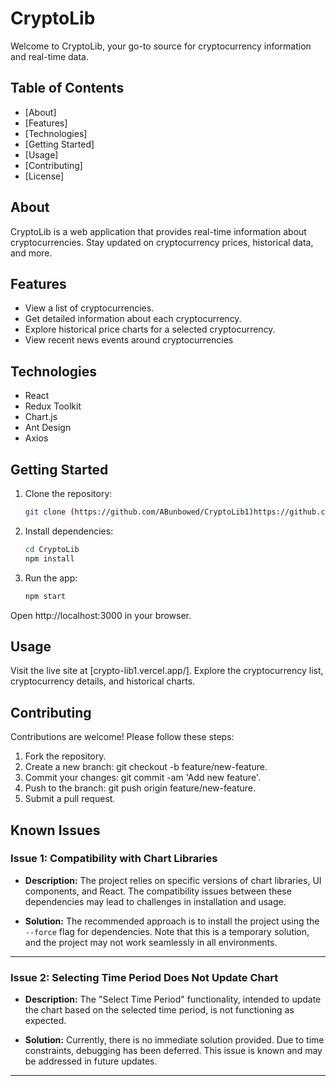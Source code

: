 # CryptoLib

Welcome to CryptoLib, your go-to source for cryptocurrency information and real-time data.

## Table of Contents
- [About]
- [Features]
- [Technologies]
- [Getting Started]
- [Usage]
- [Contributing]
- [License]

## About
CryptoLib is a web application that provides real-time information about cryptocurrencies. Stay updated on cryptocurrency prices, historical data, and more.

## Features
- View a list of cryptocurrencies.
- Get detailed information about each cryptocurrency.
- Explore historical price charts for a selected cryptocurrency.
- View recent news events around cryptocurrencies 

## Technologies
- React
- Redux Toolkit
- Chart.js
- Ant Design
- Axios

## Getting Started
1. Clone the repository:
   ```bash
   git clone (https://github.com/ABunbowed/CryptoLib1)https://github.com/ABunbowed/CryptoLib1

2. Install dependencies:
   ```bash
   cd CryptoLib
   npm install
3. Run the app:
   ```bash
   npm start
Open http://localhost:3000 in your browser.

## Usage
Visit the live site at [crypto-lib1.vercel.app/].
Explore the cryptocurrency list, cryptocurrency details, and historical charts.

## Contributing
Contributions are welcome! Please follow these steps:

1.  Fork the repository.
2.  Create a new branch: git checkout -b feature/new-feature.
3.  Commit your changes: git commit -am 'Add new feature'.
4.  Push to the branch: git push origin feature/new-feature.
5.  Submit a pull request.





## Known Issues

### Issue 1: Compatibility with Chart Libraries

- **Description:** The project relies on specific versions of chart libraries, UI components, and React. The compatibility issues between these dependencies may lead to challenges in installation and usage.

- **Solution:** The recommended approach is to install the project using the `--force` flag for dependencies. Note that this is a temporary solution, and the project may not work seamlessly in all environments.

---

### Issue 2: Selecting Time Period Does Not Update Chart

- **Description:** The "Select Time Period" functionality, intended to update the chart based on the selected time period, is not functioning as expected.

- **Solution:** Currently, there is no immediate solution provided. Due to time constraints, debugging has been deferred. This issue is known and may be addressed in future updates.

---

